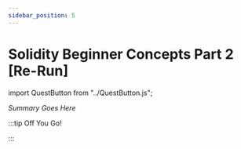 ```yaml
---
sidebar_position: 5
---
```


# Solidity Beginner Concepts Part 2 [Re-Run]
import QuestButton from "../QuestButton.js";

_Summary Goes Here_

:::tip Off You Go!

<QuestButton text="Quest" />

:::

